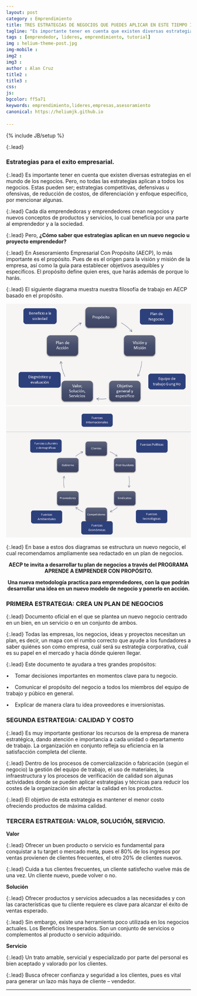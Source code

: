 ```yaml
---
layout: post
category : Emprendimiento
title: TRES ESTRATEGIAS DE NEGOCIOS QUE PUEDES APLICAR EN ESTE TIEMPO INCIERTO.
tagline: "Es importante tener en cuenta que existen diversas estrategias en el mundo de los negocios."
tags : [emprendedor, lideres, emprendimiento, tutorial]
img : helium-theme-post.jpg
img-mobile : 
img2 : 
img3 : 
author : Alan Cruz
title2 : 
title3 : 
css: 
js: 
bgcolor: ff5a71
keywords: emprendimiento,lideres,empresas,asesoramiento
canonical: https://heliumjk.github.io

---
```

{% include JB/setup %}

{:.lead}
### Estrategias para el exito empresarial.

<!--more-->

{:.lead}
Es importante tener en cuenta que existen diversas estrategias en el mundo de los negocios.
Pero, no todas las estrategias aplican a todos los negocios. Estas pueden ser; estrategias competitivas, defensivas u ofensivas, de reducción de costos, de diferenciación y enfoque especifico, por mencionar algunas. 

{:.lead}
Cada día emprendedoras y emprendedores crean negocios y nuevos conceptos de productos y servicios, lo cual beneficia por una parte al emprendedor y a la sociedad. 


{:.lead}
Pero, **¿Cómo saber que estrategias aplican en un nuevo negocio u proyecto emprendedor?**

{:.lead}
En Asesoramiento Empresarial Con Propósito (AECP), lo más importante es el propósito. 
Pues de es el origen para la visión y misión de la empresa, así como la guía para establecer objetivos asequibles y específicos. El propósito define quien eres, que harás además de porque lo harás. 

{:.lead}
El siguiente diagrama muestra nuestra filosofía de trabajo en AECP basado en el propósito.

<img src="/assets/images/blog/diagrama1.png" alt="alt text" title="Title" />

<br>

<img src="/assets/images/blog/diagrama2.png" alt="alt text" title="Title" />

<br>


{:.lead}
En base a estos dos diagramas se estructura un nuevo negocio, el cual recomendamos ampliamente sea redactado en un plan de negocios.  

<div class="separator" style="clear: both; text-align: center;">

**AECP te invita a desarrollar tu plan de negocios a través del PROGRAMA APRENDE A EMPRENDER CON PROPÓSITO.** 

**Una nueva metodología practica para emprendedores, con la que podrán desarrollar una idea en un nuevo modelo de negocio y ponerlo en acción.**

</div>

### PRIMERA ESTRATEGIA: CREA UN PLAN DE NEGOCIOS 

{:.lead}
Documento oficial en el que se plantea un nuevo negocio centrado en un bien, en un servicio o en un conjunto de ambos.  

{:.lead}
Todas las empresas, los negocios, ideas y proyectos necesitan un plan, es decir, un mapa con el rumbo correcto que ayude a los fundadores a saber quiénes son como empresa, cuál será su estrategia corporativa, cuál es su papel en el mercado y hacia dónde quieren llegar.  

{:.lead}
Este documento te ayudara a tres grandes propósitos: 

&#8226;&nbsp;&nbsp;&nbsp; Tomar decisiones importantes en momentos clave para tu negocio. 

&#8226;&nbsp;&nbsp;&nbsp; Comunicar el propósito del negocio a todos los miembros del equipo de trabajo y púbico en general.   

&#8226;&nbsp;&nbsp;&nbsp; Explicar de manera clara tu idea proveedores e inversionistas.  

 

### SEGUNDA ESTRATEGIA: CALIDAD Y COSTO  

{:.lead}
Es muy importante gestionar los recursos de la empresa de manera estratégica, dando atención e importancia a cada unidad o departamento de trabajo. La organización en conjunto refleja su eficiencia en la satisfacción completa del cliente.  

{:.lead}
Dentro de los procesos de comercialización o fabricación (según el negocio) la gestión del equipo de trabajo, el uso de materiales, la infraestructura y los procesos de verificación de calidad son algunas actividades donde se pueden aplicar estrategias y técnicas para reducir los costes de la organización sin afectar la calidad en los productos. 

{:.lead}
El objetivo de esta estrategia es mantener el menor costo ofreciendo productos de máxima calidad.  

### TERCERA ESTRATEGIA: VALOR, SOLUCIÓN, SERVICIO.  

**Valor**

{:.lead}
Ofrecer un buen producto o servicio es fundamental para conquistar a tu target o mercado meta, pues el 80% de los ingresos por ventas provienen de clientes frecuentes, el otro 20% de clientes nuevos.   

{:.lead}
Cuida a tus clientes frecuentes, un cliente satisfecho vuelve más de una vez. Un cliente nuevo, puede volver o no.  

**Solución**

{:.lead}
Ofrecer productos y servicios adecuados a las necesidades y con las características que tu cliente requiere es clave para alcanzar el éxito de ventas esperado.  

{:.lead}
Sin embargo, existe una herramienta poco utilizada en los negocios actuales. Los Beneficios Inesperados. Son un conjunto de servicios o complementos al producto o servicio adquirido.   

**Servicio** 

{:.lead}
Un trato amable, servicial y especializado por parte del personal es bien aceptado y valorado por los clientes.   

{:.lead}
Busca ofrecer confianza y seguridad a los clientes, pues es vital para generar un lazo más haya de cliente – vendedor.  

----

